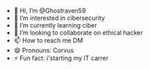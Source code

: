 - 👋 Hi, I’m @Ghostraven59
- 👀 I’m interested in cibersecurity
- 🌱 I’m currently learning ciber
- 💞️ I’m looking to collaborate on ethical hacker
- 📫 How to reach me DM
- 😄 Pronouns: Corvus
- ⚡ Fun fact: i'starting my IT carrer 

<!---
Ghostraven59/Ghostraven59 is a ✨ special ✨ repository because its `README.md` (this file) appears on your GitHub profile.
You can click the Preview link to take a look at your changes.
--->
